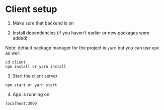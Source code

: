 # Client setup

1. Make sure that backend is on
   

2. Install dependencies (if you haven't earlier or new packages were added)
   
Note: default package manager for the project is `yarn` but you can use `npm` as well

```
cd client
npm install or yarn install
```

3. Start the client server

```
npm start or yarn start
```

4. App is running on

```
localhost:3000
```
